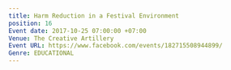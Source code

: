 ```yaml
---
title: Harm Reduction in a Festival Environment
position: 16
Event date: 2017-10-25 07:00:00 +07:00
Venue: The Creative Artillery
Event URL: https://www.facebook.com/events/182715508944899/
Genre: EDUCATIONAL
---
```


